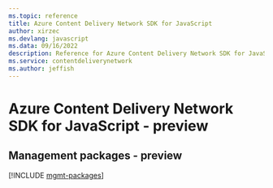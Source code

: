 ```yaml
---
ms.topic: reference
title: Azure Content Delivery Network SDK for JavaScript
author: xirzec
ms.devlang: javascript
ms.data: 09/16/2022
description: Reference for Azure Content Delivery Network SDK for JavaScript
ms.service: contentdeliverynetwork
ms.author: jeffish
---
```

# Azure Content Delivery Network SDK for JavaScript - preview

## Management packages - preview
[!INCLUDE [mgmt-packages](content-delivery-network-mgmt-index.md)]